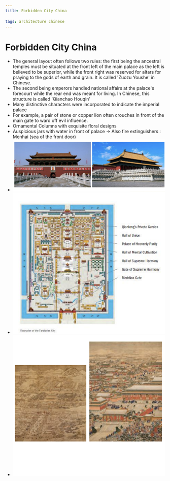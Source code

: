 ```yaml
---
title: Forbidden City China

tags: architecture chinese 
---
```


# Forbidden City China
- The general layout often follows two rules: the first being the ancestral temples must be situated at the front left of the main palace as the left is believed to be superior, while the front right was reserved for altars for praying to the gods of earth and grain. It is called 'Zuozu Youshe' in Chinese.
- The second being emperors handled national affairs at the palace's forecourt while the rear end was meant for living. In Chinese, this structure is called 'Qianchao Houqin'
- Many distinctive characters were incorporated to indicate the imperial palace
- For example, a pair of stone or copper lion often crouches in front of the main gate to ward off evil influence.
- Ornamental Columns with exquisite floral designs
- Auspicious jars with water in front of palace -> Also fire extinguishers : Menhai (sea of the front door)
- ![](../assets/Pasted%20image%2020221006234113.png)
- ![](../assets/Pasted%20image%2020221006234122.png)
- ![](../assets/Pasted%20image%2020221006234128.png)
